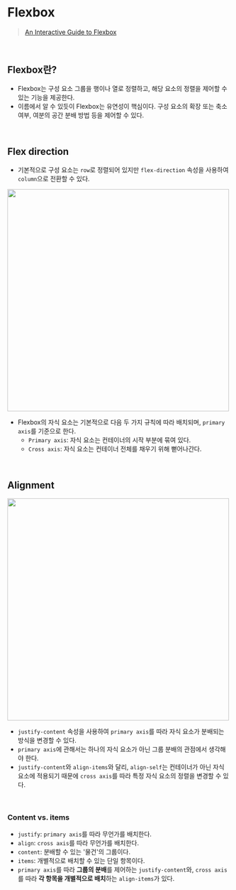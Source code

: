 # Flexbox
> [An Interactive Guide to Flexbox](https://www.joshwcomeau.com/css/interactive-guide-to-flexbox/)

<br/>

## Flexbox란?
- Flexbox는 구성 요소 그룹을 행이나 열로 정렬하고, 해당 요소의 정렬을 제어할 수 있는 기능을 제공한다.
- 이름에서 알 수 있듯이 Flexbox는 유연성이 핵심이다. 구성 요소의 확장 또는 축소 여부, 여분의 공간 분배 방법 등을 제어할 수 있다.

<br/>

## Flex direction
- 기본적으로 구성 요소는 `row`로 정렬되어 있지만 `flex-direction` 속성을 사용하여 `column`으로 전환할 수 있다.

<img src="https://github.com/heereal/Frontend_Dev_Articles/assets/117061017/f84b5226-d711-49f3-8c1b-96ef8d811f2e" width="500px">

- Flexbox의 자식 요소는 기본적으로 다음 두 가지 규칙에 따라 배치되며, `primary axis`를 기준으로 한다.
  - `Primary axis`: 자식 요소는 컨테이너의 시작 부분에 묶여 있다.
  - `Cross axis`: 자식 요소는 컨테이너 전체를 채우기 위해 뻗어나간다.

<br/>

## Alignment
<img src="https://github.com/heereal/Frontend_Dev_Articles/assets/117061017/3a735dfb-2651-486f-b3b2-461881ea43a0" width="500px">

- `justify-content` 속성을 사용하여 `primary axis`를 따라 자식 요소가 분배되는 방식을 변경할 수 있다.
- `primary axis`에 관해서는 하나의 자식 요소가 아닌 그룹 분배의 관점에서 생각해야 한다.
- `justify-content`와 `align-items`와 달리, `align-self`는 컨테이너가 아닌 자식 요소에 적용되기 때문에 `cross axis`를 따라 특정 자식 요소의 정렬을 변경할 수 있다.

<br/>

### Content vs. items
- `justify`: `primary axis`를 따라 무언가를 배치한다.
- `align`: `cross axis`를 따라 무언가를 배치한다.
- `content`: 분배할 수 있는 '물건'의 그룹이다.
- `items`: 개별적으로 배치할 수 있는 단일 항목이다.
- `primary axis`를 따라 **그룹의 분배**를 제어하는 `justify-content`와, `cross axis`를 따라 **각 항목을 개별적으로 배치**하는 `align-items`가 있다.

<br/>




